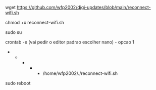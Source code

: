 wget https://github.com/wfp2002/digi-updates/blob/main/reconnect-wifi.sh

chmod +x reconnect-wifi.sh

sudo su

crontab -e (vai pedir o editor padrao escolher nano) - opcao 1

* * * * * /home/wfp2002/./reconnect-wifi.sh

sudo reboot

